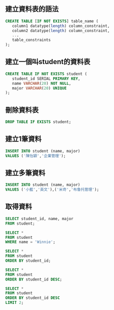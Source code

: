 ## 建立資料表的語法

```sql
CREATE TABLE [IF NOT EXISTS] table_name (
   column1 datatype(length) column_constraint,
   column2 datatype(length) column_constraint,
   ...
   table_constraints
);
```

## 建立一個叫student的資料表

```sql
CREATE TABLE IF NOT EXISTS student (
   student_id SERIAL PRIMARY KEY,
   name VARCHAR(20) NOT NULL,
   major VARCHAR(20) UNIQUE
);
```

## 刪除資料表

```sql
DROP TABLE IF EXISTS student;
```

## 建立1筆資料
```sql
INSERT INTO student (name, major)
VALUES ('陳怡穎','企業管理');
```

## 建立多筆資料
```sql
INSERT INTO student (name, major)
VALUES ('小藍','英文'),('米奇','布魯托管理');
```

## 取得資料
```sql
SELECT student_id, name, major
FROM student;

SELECT *
FROM student
WHERE name = 'Winnie';

SELECT *
FROM student
ORDER BY student_id;

SELECT *
FROM student
ORDER BY student_id DESC;

SELECT *
FROM student
ORDER BY student_id DESC
LIMIT 2;
```
